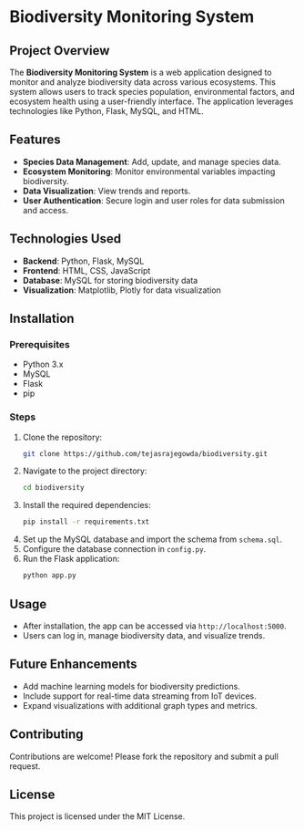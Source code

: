 # Biodiversity Monitoring System

## Project Overview
The **Biodiversity Monitoring System** is a web application designed to monitor and analyze biodiversity data across various ecosystems. This system allows users to track species population, environmental factors, and ecosystem health using a user-friendly interface. The application leverages technologies like Python, Flask, MySQL, and HTML.

## Features
- **Species Data Management**: Add, update, and manage species data.
- **Ecosystem Monitoring**: Monitor environmental variables impacting biodiversity.
- **Data Visualization**: View trends and reports.
- **User Authentication**: Secure login and user roles for data submission and access.

## Technologies Used
- **Backend**: Python, Flask, MySQL
- **Frontend**: HTML, CSS, JavaScript
- **Database**: MySQL for storing biodiversity data
- **Visualization**: Matplotlib, Plotly for data visualization

## Installation

### Prerequisites
- Python 3.x
- MySQL
- Flask
- pip

### Steps
1. Clone the repository:
    ```bash
    git clone https://github.com/tejasrajegowda/biodiversity.git
    ```
2. Navigate to the project directory:
    ```bash
    cd biodiversity
    ```
3. Install the required dependencies:
    ```bash
    pip install -r requirements.txt
    ```
4. Set up the MySQL database and import the schema from `schema.sql`.
5. Configure the database connection in `config.py`.
6. Run the Flask application:
    ```bash
    python app.py
    ```

## Usage
- After installation, the app can be accessed via `http://localhost:5000`.
- Users can log in, manage biodiversity data, and visualize trends.

## Future Enhancements
- Add machine learning models for biodiversity predictions.
- Include support for real-time data streaming from IoT devices.
- Expand visualizations with additional graph types and metrics.

## Contributing
Contributions are welcome! Please fork the repository and submit a pull request.

## License
This project is licensed under the MIT License.

